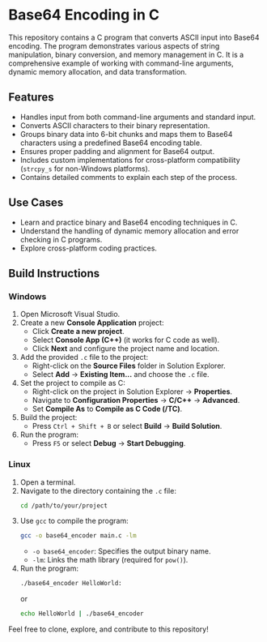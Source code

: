 ﻿# Base64 Encoding in C

This repository contains a C program that converts ASCII input into Base64 encoding. The program demonstrates various aspects of string manipulation, binary conversion, and memory management in C. It is a comprehensive example of working with command-line arguments, dynamic memory allocation, and data transformation.

## Features
- Handles input from both command-line arguments and standard input.
- Converts ASCII characters to their binary representation.
- Groups binary data into 6-bit chunks and maps them to Base64 characters using a predefined Base64 encoding table.
- Ensures proper padding and alignment for Base64 output.
- Includes custom implementations for cross-platform compatibility (`strcpy_s` for non-Windows platforms).
- Contains detailed comments to explain each step of the process.

## Use Cases
- Learn and practice binary and Base64 encoding techniques in C.
- Understand the handling of dynamic memory allocation and error checking in C programs.
- Explore cross-platform coding practices.

## Build Instructions

 ### Windows
 1. Open Microsoft Visual Studio.
 2. Create a new **Console Application** project:
    - Click **Create a new project**.
    - Select **Console App (C++)** (it works for C code as well).
    - Click **Next** and configure the project name and location.
 3. Add the provided `.c` file to the project:
    - Right-click on the **Source Files** folder in Solution Explorer.
    - Select **Add** → **Existing Item...** and choose the `.c` file.
 4. Set the project to compile as C:
    - Right-click on the project in Solution Explorer → **Properties**.
    - Navigate to **Configuration Properties** → **C/C++** → **Advanced**.
    - Set **Compile As** to **Compile as C Code (/TC)**.
 5. Build the project:
    - Press `Ctrl + Shift + B` or select **Build** → **Build Solution**.
 6. Run the program:
    - Press `F5` or select **Debug** → **Start Debugging**.

 ### Linux
 1. Open a terminal.
 2. Navigate to the directory containing the `.c` file:
    ```bash
    cd /path/to/your/project
    ```
 3. Use `gcc` to compile the program:
    ```bash
    gcc -o base64_encoder main.c -lm
    ```
    - `-o base64_encoder`: Specifies the output binary name.
    - `-lm`: Links the math library (required for `pow()`).
 4. Run the program:
    ```bash
    ./base64_encoder HelloWorld:
    ```
    or
    ```bash
    echo HelloWorld | ./base64_encoder
    ```
 

Feel free to clone, explore, and contribute to this repository! 
